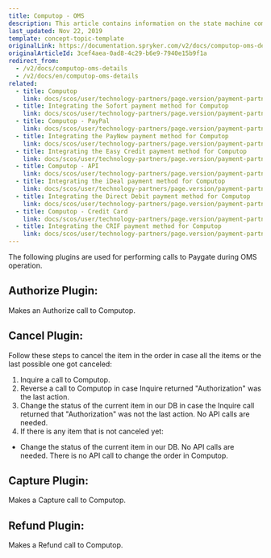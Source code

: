 ```yaml
---
title: Computop - OMS
description: This article contains information on the state machine commands and conditions for the Computop module in the Spryker Commerce OS.
last_updated: Nov 22, 2019
template: concept-topic-template
originalLink: https://documentation.spryker.com/v2/docs/computop-oms-details
originalArticleId: 3cef4aea-0ad8-4c29-b6e9-7940e15b9f1a
redirect_from:
  - /v2/docs/computop-oms-details
  - /v2/docs/en/computop-oms-details
related:
  - title: Computop
    link: docs/scos/user/technology-partners/page.version/payment-partners/computop/computop.html
  - title: Integrating the Sofort payment method for Computop
    link: docs/scos/user/technology-partners/page.version/payment-partners/computop/computop-payment-methods/computop-sofort.html
  - title: Computop - PayPal
    link: docs/scos/user/technology-partners/page.version/payment-partners/computop/computop-payment-methods/computop-paypal.html
  - title: Integrating the PayNow payment method for Computop
    link: docs/scos/user/technology-partners/page.version/payment-partners/computop/computop-payment-methods/computop-paynow.html
  - title: Integrating the Easy Credit payment method for Computop
    link: docs/scos/user/technology-partners/page.version/payment-partners/computop/computop-payment-methods/computop-easy-credit.html
  - title: Computop - API
    link: docs/scos/user/technology-partners/page.version/payment-partners/computop/technical-details-and-howtos/computop-api.html
  - title: Integrating the iDeal payment method for Computop
    link: docs/scos/user/technology-partners/page.version/payment-partners/computop/computop-payment-methods/computop-ideal.html
  - title: Integrating the Direct Debit payment method for Computop
    link: docs/scos/user/technology-partners/page.version/payment-partners/computop/computop-payment-methods/computop-direct-debit.html
  - title: Computop - Credit Card
    link: docs/scos/user/technology-partners/page.version/payment-partners/computop/computop-payment-methods/computop-credit-card.html
  - title: Integrating the CRIF payment method for Computop
    link: docs/scos/user/technology-partners/page.version/payment-partners/computop/computop-payment-methods/computop-crif.html
---
```


The following plugins are used for performing calls to Paygate during OMS operation.

## Authorize Plugin:
Makes an Authorize call to Computop.

## Cancel Plugin:
Follow these steps to cancel the item in the order in case all the items or the last possible one got canceled:

1. Inquire a call to Computop.
2. Reverse a call to Computop in case Inquire returned "Authorization" was the last action.
3. Change the status of the current item in our DB in case the Inquire call returned that "Authorization" was not the last action. No API calls are needed.
4. If there is any item that is not canceled yet:
  - Change the status of the current item in our DB. No API calls are needed. There is no API call to change the order in Computop.

## Capture Plugin:
Makes a Capture call to Computop.

## Refund Plugin:
Makes a Refund call to Computop.
